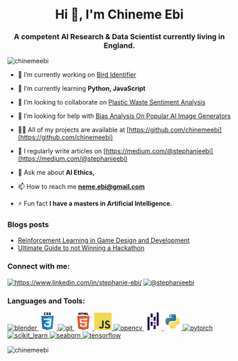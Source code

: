 <h1 align="center">Hi 👋, I'm Chineme Ebi</h1>
<h3 align="center">A competent AI Research & Data Scientist currently living in England.</h3>

<p align="left"> <img src="https://komarev.com/ghpvc/?username=chinemeebi&label=Profile%20views&color=0e75b6&style=flat" alt="chinemeebi" /> </p>

- 🔭 I’m currently working on [Bird Identifier](https://github.com/PacktPublishing/Python-Artificial-Intelligence-Projects-for-Beginners/tree/master)

- 🌱 I’m currently learning **Python, JavaScript**

- 👯 I’m looking to collaborate on [Plastic Waste Sentiment Analysis](https://github.com/viggy-ravi/tidy-plastic)

- 🤝 I’m looking for help with [Bias Analysis On Popular AI Image Generators](https://thispersondoesnotexist.com)

- 👨‍💻 All of my projects are available at [https://github.com/chinemeebi](https://github.com/chinemeebi)

- 📝 I regularly write articles on [https://medium.com/@stephanieebi](https://medium.com/@stephanieebi)

- 💬 Ask me about **AI Ethics,**

- 📫 How to reach me **neme.ebi@gmail.com**

- ⚡ Fun fact **I have a masters in Artificial Intelligence.**

### Blogs posts
- [Reinforcement Learning in Game Design and Development](https://medium.com/@stephanieebi/reinforcement-learning-in-game-design-and-development-6d0e32d7ef1e)
- [Ultimate Guide to not Winning a Hackathon](https://medium.com/@stephanieebi/chinemes-ultimate-guide-to-not-winning-a-hackathon-4ee845924b9b)

<h3 align="left">Connect with me:</h3>
<p align="left">
<a href="https://linkedin.com/in/https://www.linkedin.com/in/stephanie-ebi/" target="blank"><img align="center" src="https://raw.githubusercontent.com/rahuldkjain/github-profile-readme-generator/master/src/images/icons/Social/linked-in-alt.svg" alt="https://www.linkedin.com/in/stephanie-ebi/" height="30" width="40" /></a>
<a href="https://medium.com/@stephanieebi" target="blank"><img align="center" src="https://raw.githubusercontent.com/rahuldkjain/github-profile-readme-generator/master/src/images/icons/Social/medium.svg" alt="@stephanieebi" height="30" width="40" /></a>
</p>

<h3 align="left">Languages and Tools:</h3>
<p align="left"> <a href="https://www.blender.org/" target="_blank" rel="noreferrer"> <img src="https://download.blender.org/branding/community/blender_community_badge_white.svg" alt="blender" width="40" height="40"/> </a> <a href="https://www.w3schools.com/css/" target="_blank" rel="noreferrer"> <img src="https://raw.githubusercontent.com/devicons/devicon/master/icons/css3/css3-original-wordmark.svg" alt="css3" width="40" height="40"/> </a> <a href="https://git-scm.com/" target="_blank" rel="noreferrer"> <img src="https://www.vectorlogo.zone/logos/git-scm/git-scm-icon.svg" alt="git" width="40" height="40"/> </a> <a href="https://www.w3.org/html/" target="_blank" rel="noreferrer"> <img src="https://raw.githubusercontent.com/devicons/devicon/master/icons/html5/html5-original-wordmark.svg" alt="html5" width="40" height="40"/> </a> <a href="https://developer.mozilla.org/en-US/docs/Web/JavaScript" target="_blank" rel="noreferrer"> <img src="https://raw.githubusercontent.com/devicons/devicon/master/icons/javascript/javascript-original.svg" alt="javascript" width="40" height="40"/> </a> <a href="https://opencv.org/" target="_blank" rel="noreferrer"> <img src="https://www.vectorlogo.zone/logos/opencv/opencv-icon.svg" alt="opencv" width="40" height="40"/> </a> <a href="https://pandas.pydata.org/" target="_blank" rel="noreferrer"> <img src="https://raw.githubusercontent.com/devicons/devicon/2ae2a900d2f041da66e950e4d48052658d850630/icons/pandas/pandas-original.svg" alt="pandas" width="40" height="40"/> </a> <a href="https://www.python.org" target="_blank" rel="noreferrer"> <img src="https://raw.githubusercontent.com/devicons/devicon/master/icons/python/python-original.svg" alt="python" width="40" height="40"/> </a> <a href="https://pytorch.org/" target="_blank" rel="noreferrer"> <img src="https://www.vectorlogo.zone/logos/pytorch/pytorch-icon.svg" alt="pytorch" width="40" height="40"/> </a> <a href="https://scikit-learn.org/" target="_blank" rel="noreferrer"> <img src="https://upload.wikimedia.org/wikipedia/commons/0/05/Scikit_learn_logo_small.svg" alt="scikit_learn" width="40" height="40"/> </a> <a href="https://seaborn.pydata.org/" target="_blank" rel="noreferrer"> <img src="https://seaborn.pydata.org/_images/logo-mark-lightbg.svg" alt="seaborn" width="40" height="40"/> </a> <a href="https://www.tensorflow.org" target="_blank" rel="noreferrer"> <img src="https://www.vectorlogo.zone/logos/tensorflow/tensorflow-icon.svg" alt="tensorflow" width="40" height="40"/> </a> </p>

<p><img align="center" src="https://github-readme-stats.vercel.app/api/top-langs?username=chinemeebi&show_icons=true&locale=en&layout=compact" alt="chinemeebi" /></p>
